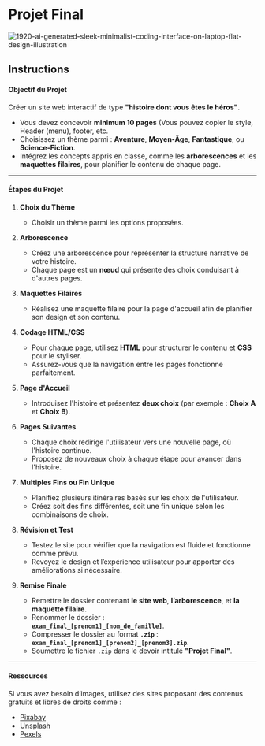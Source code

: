 # Projet Final
![1920-ai-generated-sleek-minimalist-coding-interface-on-laptop-flat-design-illustration](https://github.com/user-attachments/assets/3b5122b0-a76f-44ab-b609-8734c97bb1ef)


## Instructions  

#### **Objectif du Projet**  
Créer un site web interactif de type **"histoire dont vous êtes le héros"**.  
- Vous devez concevoir **minimum 10 pages** (Vous pouvez copier le style, Header (menu), footer, etc.  
- Choisissez un thème parmi : **Aventure**, **Moyen-Âge**, **Fantastique**, ou **Science-Fiction**.  
- Intégrez les concepts appris en classe, comme les **arborescences** et les **maquettes filaires**, pour planifier le contenu de chaque page.  

---

#### **Étapes du Projet**  

1. **Choix du Thème**  
   - Choisir un thème parmi les options proposées.  

2. **Arborescence**  
   - Créez une arborescence pour représenter la structure narrative de votre histoire.  
   - Chaque page est un **nœud** qui présente des choix conduisant à d'autres pages.  

3. **Maquettes Filaires**  
   - Réalisez une maquette filaire pour la page d'accueil afin de planifier son design et son contenu.  

4. **Codage HTML/CSS**  
   - Pour chaque page, utilisez **HTML** pour structurer le contenu et **CSS** pour le styliser.  
   - Assurez-vous que la navigation entre les pages fonctionne parfaitement.  

5. **Page d'Accueil**  
   - Introduisez l'histoire et présentez **deux choix** (par exemple : **Choix A** et **Choix B**).  

6. **Pages Suivantes**  
   - Chaque choix redirige l'utilisateur vers une nouvelle page, où l'histoire continue.  
   - Proposez de nouveaux choix à chaque étape pour avancer dans l'histoire.  

7. **Multiples Fins ou Fin Unique**  
   - Planifiez plusieurs itinéraires basés sur les choix de l'utilisateur.  
   - Créez soit des fins différentes, soit une fin unique selon les combinaisons de choix.  

8. **Révision et Test**  
   - Testez le site pour vérifier que la navigation est fluide et fonctionne comme prévu.  
   - Revoyez le design et l’expérience utilisateur pour apporter des améliorations si nécessaire.  

9. **Remise Finale**  
   - Remettre le dossier contenant **le site web**, **l’arborescence**, et **la maquette filaire**.  
   - Renommer le dossier :  
     **`exam_final_[prenom1]_[nom_de_famille]`**.  
   - Compresser le dossier au format **`.zip`** :  
     **`exam_final_[prenom1]_[prenom2]_[prenom3].zip`**.  
   - Soumettre le fichier `.zip` dans le devoir intitulé **"Projet Final"**.  

---

#### **Ressources**  
Si vous avez besoin d’images, utilisez des sites proposant des contenus gratuits et libres de droits comme :  
- [Pixabay](https://pixabay.com)  
- [Unsplash](https://unsplash.com)  
- [Pexels](https://www.pexels.com)  
